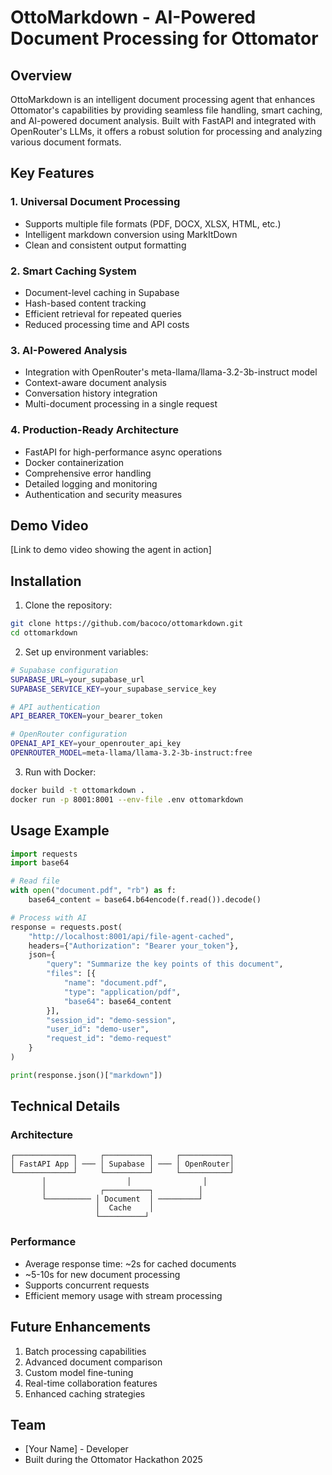 # OttoMarkdown - AI-Powered Document Processing for Ottomator

## Overview
OttoMarkdown is an intelligent document processing agent that enhances Ottomator's capabilities by providing seamless file handling, smart caching, and AI-powered document analysis. Built with FastAPI and integrated with OpenRouter's LLMs, it offers a robust solution for processing and analyzing various document formats.

## Key Features

### 1. Universal Document Processing
- Supports multiple file formats (PDF, DOCX, XLSX, HTML, etc.)
- Intelligent markdown conversion using MarkItDown
- Clean and consistent output formatting

### 2. Smart Caching System
- Document-level caching in Supabase
- Hash-based content tracking
- Efficient retrieval for repeated queries
- Reduced processing time and API costs

### 3. AI-Powered Analysis
- Integration with OpenRouter's meta-llama/llama-3.2-3b-instruct model
- Context-aware document analysis
- Conversation history integration
- Multi-document processing in a single request

### 4. Production-Ready Architecture
- FastAPI for high-performance async operations
- Docker containerization
- Comprehensive error handling
- Detailed logging and monitoring
- Authentication and security measures

## Demo Video
[Link to demo video showing the agent in action]

## Installation

1. Clone the repository:
```bash
git clone https://github.com/bacoco/ottomarkdown.git
cd ottomarkdown
```

2. Set up environment variables:
```bash
# Supabase configuration
SUPABASE_URL=your_supabase_url
SUPABASE_SERVICE_KEY=your_supabase_service_key

# API authentication
API_BEARER_TOKEN=your_bearer_token

# OpenRouter configuration
OPENAI_API_KEY=your_openrouter_api_key
OPENROUTER_MODEL=meta-llama/llama-3.2-3b-instruct:free
```

3. Run with Docker:
```bash
docker build -t ottomarkdown .
docker run -p 8001:8001 --env-file .env ottomarkdown
```

## Usage Example

```python
import requests
import base64

# Read file
with open("document.pdf", "rb") as f:
    base64_content = base64.b64encode(f.read()).decode()

# Process with AI
response = requests.post(
    "http://localhost:8001/api/file-agent-cached",
    headers={"Authorization": "Bearer your_token"},
    json={
        "query": "Summarize the key points of this document",
        "files": [{
            "name": "document.pdf",
            "type": "application/pdf",
            "base64": base64_content
        }],
        "session_id": "demo-session",
        "user_id": "demo-user",
        "request_id": "demo-request"
    }
)

print(response.json()["markdown"])
```

## Technical Details

### Architecture
```
┌─────────────┐     ┌──────────┐     ┌───────────┐
│ FastAPI App │ ─── │ Supabase │ ─── │ OpenRouter│
└─────────────┘     └──────────┘     └───────────┘
       │                  │                │
       │            ┌──────────┐          │
       └────────── │ Document  │ ─────────┘
                   │  Cache    │
                   └──────────┘
```

### Performance
- Average response time: ~2s for cached documents
- ~5-10s for new document processing
- Supports concurrent requests
- Efficient memory usage with stream processing

## Future Enhancements
1. Batch processing capabilities
2. Advanced document comparison
3. Custom model fine-tuning
4. Real-time collaboration features
5. Enhanced caching strategies

## Team
- [Your Name] - Developer
- Built during the Ottomator Hackathon 2025
